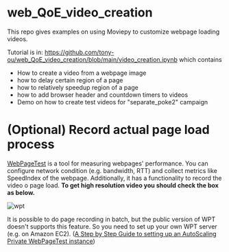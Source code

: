 # web_QoE_video_creation
This repo gives examples on using Moviepy to customize webpage loading videos.

Tutorial is in: https://github.com/tony-ou/web_QoE_video_creation/blob/main/video_creation.ipynb which contains
- How to create a video from a webpage image
- how to delay certain region of a page
- how to relatively speedup region of a page
- how to add browser header and countdown timers to videos
- Demo on how to create test videos for "separate_poke2" campaign 


# (Optional) Record actual page load process
[WebPageTest](https://www.webpagetest.org/) is a tool for measuring webpages' performance. You can configure network condition (e.g. bandwidth, RTT) and collect metrics like SpeedIndex of the webpage. Additionally, it has a functionality to record the video o page load. **To get high resolution video you should check the box as below.**

   ![wpt](https://github.com/tony-ou/web_QoE_guide/blob/main/files/wpt.png)

It is possible to do page recording in batch, but the public version of WPT doesn't supports this feature. So you need to set up your own WPT server (e.g. on Amazon EC2). ([A Step by Step Guide to setting up an AutoScaling Private WebPageTest instance](https://www.robinosborne.co.uk/2019/05/20/a-step-by-step-guide-to-setting-up-an-autoscaling-private-webpagetest-instance/))
